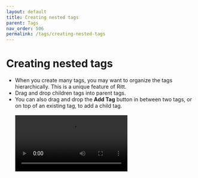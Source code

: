 ```yaml
---
layout: default
title: Creating nested tags
parent: Tags
nav_order: 506
permalink: /tags/creating-nested-tags
---
```


# Creating nested tags

- When you create many tags, you may want to organize the tags hierarchically. This is a unique feature of Ritt.
- Drag and drop children tags into parent tags.
- You can also drag and drop the **Add Tag** button in between two tags, or on top of an existing tag, to add a child tag.<br/><br/>
  <video autoplay loop controls>
    <source src="/img/v1.0-MP4-Creating-Nested-Tags.mp4" type="video/mp4">
  </video>
